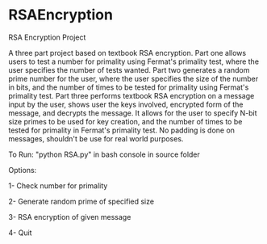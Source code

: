 # RSAEncryption
RSA Encryption Project

A three part project based on textbook RSA encryption. 
Part one allows users to test a number for primality using Fermat's primality test, where the user specifies the number of tests wanted. 
Part two generates a random prime number for the user, where the user specifies the size of the number in bits, and the number of times to be tested for primality using Fermat's primality test.
Part three performs textbook RSA encryption on a message input by the user, shows user the keys involved, encrypted form of the message, and decrypts the message. It allows for the user to specify N-bit size primes to be used for key creation, and the number of times to be tested for primality in Fermat's primality test. No padding is done on messages, shouldn't be use for real world purposes.

To Run: "python RSA.py" in bash console in source folder

Options:

1- Check number for primality

2- Generate random prime of specified size

3- RSA encryption of given message

4- Quit


